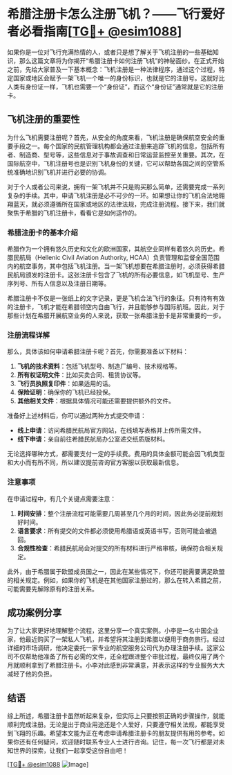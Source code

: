 # 希腊注册卡怎么注册飞机？——飞行爱好者必看指南[[TG💪+ @esim1088](https://t.me/s/esim1088)]

如果你是一位对飞行充满热情的人，或者只是想了解关于飞机注册的一些基础知识，那么这篇文章将为你揭开“希腊注册卡如何注册飞机”的神秘面纱。在正式开始之前，先给大家普及一下基本概念：飞机注册是一种法律程序，通过这个过程，特定国家或地区会赋予一架飞机一个唯一的身份标识，也就是它的注册号。这就好比人类有身份证一样，飞机也需要一个“身份证”，而这个“身份证”通常就是它的注册卡。

## 飞机注册的重要性

为什么飞机需要注册呢？首先，从安全的角度来看，飞机注册是确保航空安全的重要手段之一。每个国家的民航管理机构都会通过注册来追踪飞机的信息，包括所有者、制造商、型号等，这些信息对于事故调查和日常运营监控至关重要。其次，在国际航空中，飞机注册号也是识别飞机身份的关键，它可以帮助各国之间的空管系统准确地识别飞机并进行必要的协调。

对于个人或者公司来说，拥有一架飞机并不只是购买那么简单，还需要完成一系列复杂的手续。其中，申请飞机注册是必不可少的一环。如果想让你的飞机合法地翱翔蓝天，就必须遵循所在国家或地区的法律法规，完成注册流程。接下来，我们就聚焦于希腊的飞机注册卡，看看它是如何运作的。

### 希腊注册卡的基本介绍

希腊作为一个拥有悠久历史和文化的欧洲国家，其航空业同样有着悠久的历史。希腊民航局（Hellenic Civil Aviation Authority, HCAA）负责管理和监督全国范围内的航空事务，其中包括飞机注册。当一架飞机想要在希腊注册时，必须获得希腊民航局颁发的注册卡。这张注册卡包含了飞机的所有必要信息，如飞机型号、生产序列号、所有人信息以及注册日期等。

希腊注册卡不仅是一张纸上的文字记录，更是飞机合法飞行的象征。只有持有有效的注册卡，飞机才能在希腊领空内自由飞行，并且能够参与国际航班。因此，对于那些计划在希腊开展航空业务的人来说，获取一张希腊注册卡是非常重要的一步。

### 注册流程详解

那么，具体该如何申请希腊注册卡呢？首先，你需要准备以下材料：

1. **飞机的技术资料**：包括飞机型号、制造厂编号、技术规格等。
2. **所有权证明文件**：比如买卖合同、租赁协议等。
3. **飞行员执照复印件**：如果适用的话。
4. **保险证明**：确保你的飞机已经投保。
5. **其他相关文件**：根据具体情况可能还需要提供额外的文件。

准备好上述材料后，你可以通过两种方式提交申请：

- **线上申请**：访问希腊民航局官方网站，在线填写表格并上传所需文件。
- **线下申请**：亲自前往希腊民航局办公室递交纸质版材料。

无论选择哪种方式，都需要支付一定的手续费。费用的具体金额可能会因飞机类型和大小而有所不同，所以建议提前咨询官方客服以获取最新信息。

### 注意事项

在申请过程中，有几个关键点需要注意：

1. **时间安排**：整个注册流程可能需要几周甚至几个月的时间，因此务必提前规划好时间。
2. **语言要求**：所有提交的文件都必须使用希腊语或英语书写，否则可能会被退回。
3. **合规性检查**：希腊民航局会对提交的所有材料进行严格审核，确保符合相关规定。

此外，由于希腊属于欧盟成员国之一，因此在某些情况下，你还可能需要满足欧盟的相关规定。例如，如果你的飞机是在其他国家注册过的，那么在转入希腊之前，可能需要先解除原有的注册关系。

## 成功案例分享

为了让大家更好地理解整个流程，这里分享一个真实案例。小李是一名中国企业家，他最近购买了一架私人飞机，并希望将其注册到希腊以便用于商务旅行。经过详细的市场调研，他决定委托一家专业的航空服务公司代为办理注册手续。这家公司不仅帮助他准备了所有必需的文件，还全程跟进整个审批过程，最终仅用了两个月就顺利拿到了希腊注册卡。小李对此感到非常满意，并表示这样的专业服务大大减轻了他的负担。

## 结语

综上所述，希腊注册卡虽然听起来复杂，但实际上只要按照正确的步骤操作，就能顺利完成注册。无论是出于商业用途还是个人爱好，只要遵守相关法规，都能享受到飞翔的乐趣。希望本文能为正在考虑申请希腊注册卡的朋友提供有用的参考。如果你还有任何疑问，欢迎随时联系专业人士进行咨询。记住，每一次飞行都是对未知世界的探索，让我们一起享受这份自由吧！

[[TG💪+ @esim1088](https://t.me/s/esim1088) ![Image](https://i.postimg.cc/4NQfJmqS/Snipaste-2025-05-13-00-14-12.png)]